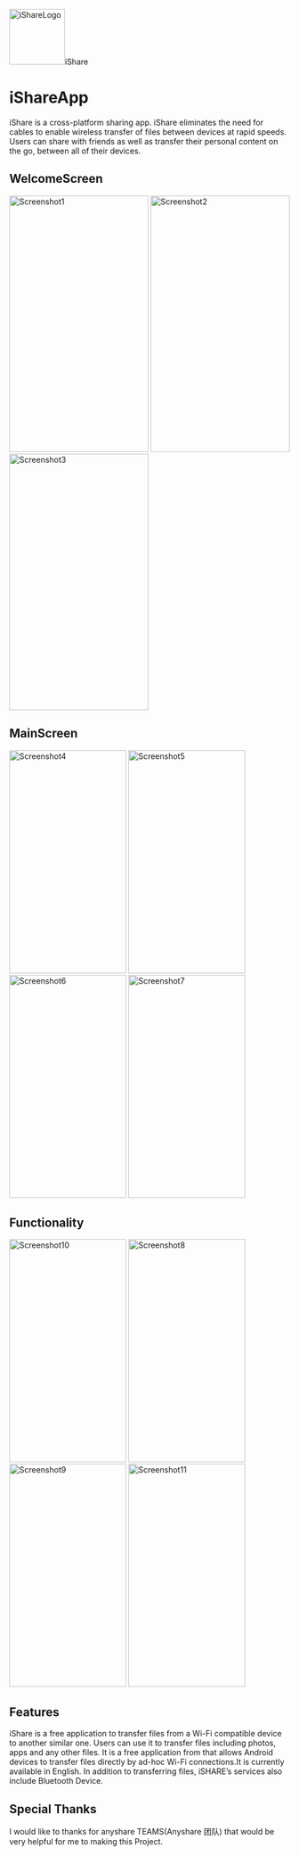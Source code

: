 <img src="https://github.com/rajatdb/iShareApp/blob/master/iconishare.png" alt="iShareLogo" width="100" height="100">iShare

# iShareApp
iShare is a cross-platform sharing app. iShare eliminates the need for cables to enable wireless transfer of files between devices at rapid speeds. Users can share with friends as well as transfer their personal content on the go, between all of their devices.

## WelcomeScreen
<img src="https://github.com/rajatdb/iShareApp/blob/master/welcome_screen1.png" alt="Screenshot1" width="250" height="460"> <img src="https://github.com/rajatdb/iShareApp/blob/master/welcome_screen2.png" alt="Screenshot2" width="250" height="460"> <img src="https://github.com/rajatdb/iShareApp/blob/master/welcome_screen3.png" alt="Screenshot3" width="250" height="460">

## MainScreen
<img src="https://github.com/rajatdb/iShareApp/blob/master/iShareStart.png" alt="Screenshot4" width="210" height="400"> <img src="https://github.com/rajatdb/iShareApp/blob/master/MainDisplay1.png" alt="Screenshot5" width="210" height="400"> <img src="https://github.com/rajatdb/iShareApp/blob/master/Bluetooth.png" alt="Screenshot6" width="210" height="400"> <img src="https://github.com/rajatdb/iShareApp/blob/master/AboutPage.png" alt="Screenshot7" width="210" height="400">

## Functionality
<img src="https://github.com/rajatdb/iShareApp/blob/master/SendItem.png" alt="Screenshot10" width="210" height="400"> <img src="https://github.com/rajatdb/iShareApp/blob/master/RadarScan.png" alt="Screenshot8" width="210" height="400"> <img src="https://github.com/rajatdb/iShareApp/blob/master/Hotspot.png" alt="Screenshot9" width="210" height="400"> <img src="https://github.com/rajatdb/iShareApp/blob/master/History.png" alt="Screenshot11" width="210" height="400">

## Features
iShare is a free application to transfer files from a Wi-Fi compatible device to another similar one. Users can use it to transfer files including photos, apps and any other files. It is a free application from that allows Android devices to transfer files directly by ad-hoc Wi-Fi connections.It is currently available in English. In addition to transferring files, iSHARE’s services also include Bluetooth Device.

## Special Thanks
I would like to thanks for anyshare TEAMS(Anyshare 团队) that would be very helpful for me to making this Project.
